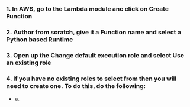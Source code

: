 ### 1. In AWS, go to the Lambda module anc click on **Create Function**
### 2. **Author from scratch**, give it a **Function name** and select a Python based **Runtime**
### 3. Open up the **Change default execution role** and select **Use an existing role**
### 4. If you have no existing roles to select from then you will need to create one. To do this, do the following:
- a.


